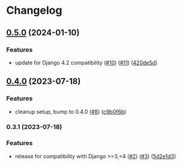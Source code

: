 # Changelog

## [0.5.0](https://www.github.com/bihealth/django-plugins/compare/v0.4.0...v0.5.0) (2024-01-10)


### Features

* update for Django 4.2 compatibility ([#10](https://www.github.com/bihealth/django-plugins/issues/10)) ([#11](https://www.github.com/bihealth/django-plugins/issues/11)) ([420de5d](https://www.github.com/bihealth/django-plugins/commit/420de5dbbd72c7585af58b47f3cf41e2e174cd82))

## [0.4.0](https://www.github.com/bihealth/django-plugins/compare/v0.3.1...v0.4.0) (2023-07-18)


### Features

* cleanup setup, bump to 0.4.0 ([#8](https://www.github.com/bihealth/django-plugins/issues/8)) ([c9b0f6b](https://www.github.com/bihealth/django-plugins/commit/c9b0f6b44848f9c680ca2e57031a418c7d06ac73))

### 0.3.1 (2023-07-18)


### Features

* release for compatibility with Django >=3,<4 ([#2](https://www.github.com/bihealth/django-plugins/issues/2)) ([#3](https://www.github.com/bihealth/django-plugins/issues/3)) ([5d2e1d3](https://www.github.com/bihealth/django-plugins/commit/5d2e1d32c0af55f002130ba4c66e8785a75d7734))

